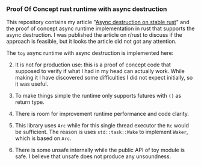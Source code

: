 

### Proof Of Concept rust runtime with async destruction

This repository contains my article "[Async destruction on stable rust](article/async-dest.md)" and the proof of concept async runtime implementation in rust that supports the async destruction. I was published the article on r/rust to discuss if the approach is feasible, but it looks the article did not got any attention.

The `toy` async runtime with async destruction is implemented here:

2. It is not for production use: this is a proof of concept code that supposed to verify if what I had in my head can actually work. While making it I have discovered some difficulties I did not expect initially, so it was useful.

3. To make things simple the runtime only supports futures with `()` as return type.

4. There is room for improvement runtime performance and code clarity.
5. This library uses `Arc` while for this single thread executor the `Rc` would be sufficient. The reason is uses `std::task::Wake` to implement `Waker`, which is based on `Arc`.
6. There is some unsafe internally while the public API of toy module is safe. I believe that unsafe does not produce any unsoundness. 